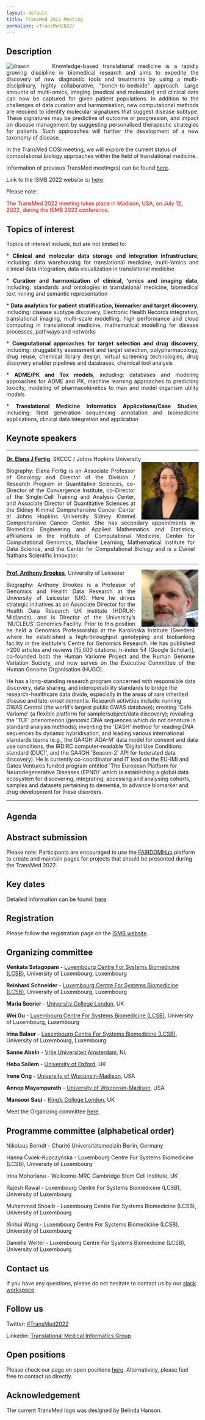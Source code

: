 ```yaml
---
layout: default
title: TransMed 2022 Meeting
permalink: /TransMed2022/
---
```



## Description

<img src="pics/transmed_logo.jpg" alt="drawin" style="float: left" width="120"/> 

<p style="text-align: justify;"> Knowledge-based translational medicine is a rapidly growing discipline in biomedical research and aims to expedite the discovery of new diagnostic tools and treatments by using a multi-disciplinary, highly collaborative, "bench-to-bedside" approach. Large amounts of multi-omics, imaging (medical and molecular) and clinical data can now be captured for given patient populations. In addition to the challenges of data curation and harmonisation, new computational methods are required to identify molecular signatures that suggest disease subtype. These signatures may be predictive of outcome or progression, and impact on disease management by suggesting personalised therapeutic strategies for patients. Such approaches will further the development of a new taxonomy of disease.</p>

In the TransMed COSI meeting, we will explore the current status of computational biology approaches within the field of translational medicine. 

Information of previous TransMed meeting(s) can be found [here](https://transmed.github.io/TransMed_history).

Link to the ISMB 2022 website is: [here](https://www.iscb.org/ismb2022).

Please note:

<span style="color:red">The TransMed 2022 meeting takes place in Madison, USA, on July 12, 2022, during the ISMB 2022 conference. </span>

## Topics of interest

Topics of interest include, but are not limited to:

<p style="text-align: justify;">
 * <b>Clinical and molecular data storage and integration infrastructure</b>, including: data warehousing for translational medicine, multi-‘omics and clinical data integration, data visualization in translational medicine </p>

<p style="text-align: justify;">
  * <b>Curation and harmonization of clinical, ‘omics and imaging data</b>, including: standards and ontologies in translational medicine, biomedical text mining and semantic representation
</p>
<p style="text-align: justify;">
  * <b>Data analytics for patient stratification, biomarker and target discovery</b>, including: disease subtype discovery, Electronic Health Records integration, translational imaging, multi-scale modelling, high performance and cloud computing in translational medicine, mathematical modelling for disease processes, pathways and networks
</p>
<p style="text-align: justify;">
  * <b>Computational approaches for target selection and drug discovery</b>, including: druggability assessment and target selection, polypharmacology, drug reuse, chemical library design, virtual screening technologies, drug discovery enabler pipelines and databases, chemical tool analysis
</p>
<p style="text-align: justify;">
  * <b>ADME/PK and Tox models</b>, including: databases and modeling approaches for ADME and PK, machine learning approaches to predicting toxicity, modeling of pharmacokinetics to man and model organism utility models
</p>
<p style="text-align: justify;">
 * <b>Translational Medicine Informatics Applications/Case Studies</b>, including: Next generation sequencing annotation and biomedicine applications, clinical data integration and application
</p>

## Keynote speakers

<hr />
	
**[Dr. Elana J Fertig](https://fertiglab.com/)**, SKCCC / Johns Hopkins University
<img align="right" src="../pics/keynote2022/ElanaFertig.jpg" width="150" style="padding-left:16px"/>

<p style="text-align: justify; padding-right:10px;">	
Biography: Elana Fertig is an Associate Professor of Oncology and Director of the Division / Research Program in Quantitative Sciences, co-Director of the Convergence Institute, co-Director of the Single-Cell Training and Analysis Center, and Associate Director of Quantitative Sciences at the Sidney Kimmel Comprehensive Cancer Center at Johns Hopkins University Sidney Kimmel Comprehensive Cancer Center. She has secondary appointments in Biomedical Engineering and Applied Mathematics and Statistics, affiliations in the Institute of Computational Medicine, Center for Computational Genomics, Machine Learning, Mathematical Institute for Data Science, and the Center for Computational Biology and is a Daniel Nathans Scientific Innovator.
</p>

<hr />

**[Prof. Anthony Brookes](https://www2.le.ac.uk/departments/genetics/people/brookes)**, University of Leicester
<img align="right" src="../pics/keynote2022/AnthonyBrookes.png" width="150" style="padding-left:16px"/>

<p style="text-align: justify; padding-right:10px;">	
Biography: Anthony Brookes is a Professor of Genomics and Health Data Research at the University of Leicester (UK). Here he drives strategic initiatives as an Associate Director for the Health Data Research UK institute (HDRUK-Midlands), and is Director of the University’s ‘NUCLEUS’ Genomics Facility. Prior to this position he held a Genomics Professorship at the Karolinska Institute (Sweden) where he established a high-throughput genotyping and biobanking facility in the institute's Centre for Genomics Research. He has published >200 articles and reviews [15,000 citations; h-index 54 (Google Scholar)], co-founded both the Human Variome Project and the Human Genome Variation Society, and now serves on the Executive Committee of the Human Genome Organisation (HUGO). 
	
He has a long-standing research program concerned with responsible data discovery, data sharing, and interoperability standards to bridge the research-healthcare data divide, especially in the areas of rare inherited disease and late-onset dementia. Research activities include: running GWAS Central (the world’s largest public GWAS database); creating 'Café Variome' (a flexible platform for sample/subject/data discovery); revealing the 'TUF' phenomenon (genomic DNA sequences which do not denature in standard analysis methods); inventing the 'DASH' method for reading DNA sequences by dynamic hybridisation; and leading various international standards teams (e.g., the GA4GH ‘ADA-M’ data model for consent and data use conditions, the IRDiRC computer-readable 'Digital Use Conditions standard (DUC)', and the GA4GH 'Beacon-2' API for federated data discovery). He is currently co-coordinator and IT lead on the EU-IMI and Gates Ventures  funded program entitled 'The European Platform for Neurodegenerative Diseases (EPND)' which is establishing a global data ecosystem for discovering, integrating, accessing and analysing cohorts, samples and datasets pertaining to dementia, to advance biomarker and drug development for these disorders. 
</p>

<hr />
	

## Agenda

<!-- Please check [here](https://www.iscb.org/cms_addon/conferences/ismbeccb2021/tracks/transmed) the schedule of the TransMed 2021 COSI meeting. -->

## Abstract submission

<!-- Authors are invited to submit abstracts (1 page) for presentations and posters by <span style="color:red">May 6, 2021</span>. Acceptance notification will be sent out by <span style="color:blue">May 27, 2021</span>. The deadline for late poster submission is June 3, 2021, with acceptance notification on June 10, 2021. 

For proceedings submission, the deadline is <span style="color:blue">January 28, 2021</span>.

Please use the EasyChair submission system [here](https://easychair.org/conferences/?conf=ismbeccb2021abstracts). -->

Please note: Participants are encouraged to use the [FAIRDOMHub](https://fairdomhub.org/) platform to create and maintain pages for projects that should be presented during the TransMed 2022.

## Key dates
<!--
**Abstract submissions deadline**: 
<br /><span style="color:red">May 6, 2021 (EDT)</span>

**Poster and Presentation acceptance notifications**:
<br />May 27, 2021

**Late Posters submissions deadline**: 
<br />June 3, 2021 (EDT)

**Late Posters Acceptance Notifications**: 
<br />June 10, 2021

***Poster & Talk Pre-recorded talk presentations uploaded for virtual conference platform**: 
<br />July 8, 2021

**TransMed 2021 COSI meeting**: 
<br />July 25 - 26, 2021
-->

Detailed information can be found: [here](https://www.iscb.org/ismb2022-key-dates).

## Registration
Please follow the registration page on the [ISMB website](https://www.iscb.org/ismb2022-register).

## Organizing committee

**Venkata Satagopam** - [Luxembourg Centre For Systems Biomedicine (LCSB)](http://wwwfr.uni.lu/lcsb), University of Luxembourg, Luxembourg

**Reinhard Schneider** - [Luxembourg Centre For Systems Biomedicine (LCSB)](http://wwwfr.uni.lu/lcsb), University of Luxembourg, Luxembourg

**Maria Secrier** - [University College London](https://www.ucl.ac.uk/), UK

**Wei Gu** - [Luxembourg Centre For Systems Biomedicine (LCSB)](http://wwwfr.uni.lu/lcsb), University of Luxembourg, Luxembourg

**Irina Balaur** - [Luxembourg Centre For Systems Biomedicine (LCSB)](http://wwwfr.uni.lu/lcsb), University of Luxembourg, Luxembourg

**Sanne Abeln** - [Vrije Universiteit Amsterdam](https://research.vu.nl/), NL

**Heba Sailem** - [University of Oxford](https://eng.ox.ac.uk/people/heba-sailem/), UK

**Irene Ong** - [University of Wisconsin-Madison](https://www.wisc.edu/), USA

**Annop Mayampurath** - [University of Wisconsin-Madison](https://www.wisc.edu/), USA

**Mansoor Saqi** - [King’s College London](https://www.kcl.ac.uk/), UK

Meet the Organizing committee [here](https://transmed.github.io/team/).

## Programme committee (alphabetical order)

Nikolaus Berndt - Charité Universitätsmedizin Berlin, Germany

Hanna Ćwiek-Kupczyńska - Luxembourg Centre For Systems Biomedicine (LCSB), University of Luxembourg  

Irina Mohorianu - Wellcome-MRC Cambridge Stem Cell Institute, UK  

Rajesh  Rawal - Luxembourg Centre For Systems Biomedicine (LCSB), University of Luxembourg  

Muhammad  Shoaib - Luxembourg Centre For Systems Biomedicine (LCSB), University of Luxembourg 

Xinhui  Wang -  Luxembourg Centre For Systems Biomedicine (LCSB), University of Luxembourg  

Danielle  Welter  - Luxembourg Centre For Systems Biomedicine (LCSB), University of Luxembourg

## Contact us

If you have any questions, please do not hesitate to contact us by our [slack workspace](https://ismbtransmedcosi.slack.com).

## Follow us

Twitter: [#TransMed2022](https://twitter.com/cosi_transmed)

Linkedin: [Translational Medical Informatics Group](https://www.linkedin.com/groups/8478286)

## Open positions

Please check our page on open positions [here](https://transmed.github.io/open-positions/). Alternatively, please feel free to contact us directly.

## Acknowledgement

The current TransMed logo was designed by Belinda Hanson.

